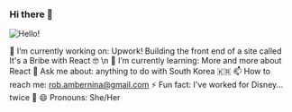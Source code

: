 ### Hi there 👋

![Hello!](https://media2.giphy.com/media/LW5vBvAb48Oe9OoEKT/source.gif)

🔭 I’m currently working on: Upwork! Building the front end of a site called It's a Bribe with React 🤓
\n
🌱 I’m currently learning: More and more about React
💬 Ask me about: anything to do with South Korea 🇰🇷 
📫 How to reach me: rob.ambernina@gmail.com
⚡ Fun fact: I've worked for Disney... twice 🤯
😄 Pronouns: She/Her
<!--
**ambernina/ambernina** is a ✨ _special_ ✨ repository because its `README.md` (this file) appears on your GitHub profile.

Here are some ideas to get you started:

- 
-  ...
- 👯 I’m looking to collaborate on ...
- 🤔 I’m looking for help with ...
-  ...
-  ...
-  ...
-  ...
-->
